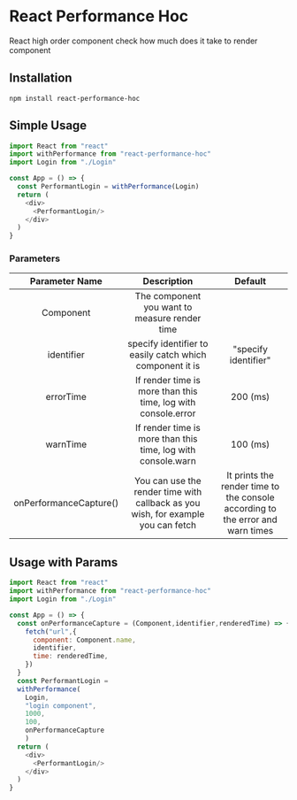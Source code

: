 # React Performance Hoc

React high order component check how much does it take to render component

## Installation

```
npm install react-performance-hoc
```

## Simple Usage

```js
import React from "react"
import withPerformance from "react-performance-hoc"
import Login from "./Login"

const App = () => {
  const PerformantLogin = withPerformance(Login)
  return (
    <div>
      <PerformantLogin/>
    </div>
  )
}
```
### Parameters
| Parameter Name | Description   | Default  | 
| :------------: | :------------: | :------------: | 
|  Component | The component you want to measure render time  |   |
|  identifier | specify identifier to easily catch which component it is  |  "specify identifier"  |
|  errorTime   | If render time is more than this time, log with console.error  | 200 (ms)  |
|  warnTime   |  If render time is more than this time, log with console.warn  | 100 (ms)   |
|  onPerformanceCapture()   |  You can use the render time with callback as you wish, for example you can fetch  |  It prints the render time to the console according to the error and warn times  |

## Usage with Params
```js
import React from "react"
import withPerformance from "react-performance-hoc"
import Login from "./Login"

const App = () => {
  const onPerformanceCapture = (Component,identifier,renderedTime) => {
    fetch("url",{
      component: Component.name,
      identifier,
      time: renderedTime,
    })
  }
  const PerformantLogin = 
  withPerformance(
    Login,
    "login component", 
    1000,  
    100,    
    onPerformanceCapture
    )
  return (
    <div>
      <PerformantLogin/>
    </div>
  )
}
```